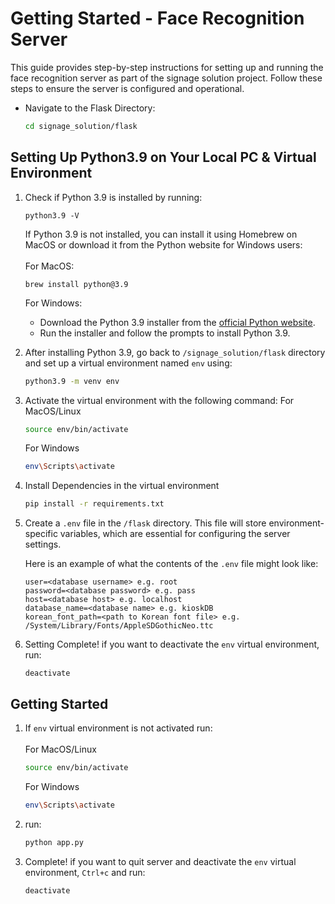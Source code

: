 
# Getting Started - Face Recognition Server
This guide provides step-by-step instructions for setting up and running the face recognition server as part of the signage solution project. Follow these steps to ensure the server is configured and operational.


- Navigate to the Flask Directory:
   ```sh
   cd signage_solution/flask
   ```
   
## Setting Up Python3.9 on Your Local PC & Virtual Environment

1. Check if Python 3.9 is installed by running:
   ```plaintext
   python3.9 -V
   ```

   If Python 3.9 is not installed, you can install it using Homebrew on MacOS or download it from the Python website for Windows users:<br/><br/>
   For MacOS:
   ```plaintext
   brew install python@3.9
   ```
   For Windows:
   - Download the Python 3.9 installer from the [official Python website](https://www.python.org/downloads/).
   - Run the installer and follow the prompts to install Python 3.9.
  
2. After installing Python 3.9, go back to `/signage_solution/flask` directory and set up a virtual environment named `env` using:
   ```sh
   python3.9 -m venv env
   ```

3. Activate the virtual environment with the following command:
   For MacOS/Linux
   ```sh
   source env/bin/activate
   ```
   For Windows
   ```sh
   env\Scripts\activate
   ```
4. Install Dependencies in the virtual environment

   ```sh
   pip install -r requirements.txt
   ```
   
5. Create a `.env` file in the `/flask` directory. This file will store environment-specific variables, which are essential for configuring the server settings.

   Here is an example of what the contents of the `.env` file might look like:
  
   ```plaintext
   user=<database username> e.g. root
   password=<database password> e.g. pass
   host=<database host> e.g. localhost
   database_name=<database name> e.g. kioskDB
   korean_font_path=<path to Korean font file> e.g. /System/Library/Fonts/AppleSDGothicNeo.ttc
   ```
6. Setting Complete! if you want to deactivate the `env` virtual environment, run:
   ```plaintext
   deactivate
   ```
## Getting Started
1. If `env` virtual environment is not activated run:<br/><br/>
   For MacOS/Linux
   ```sh
   source env/bin/activate
   ```
   For Windows
   ```sh
   env\Scripts\activate
   ```
2. run:
   ```sh
   python app.py
   ```

3. Complete! if you want to quit server and deactivate the `env` virtual environment, `Ctrl+c` and run:
   ```plaintext
   deactivate
   ```
